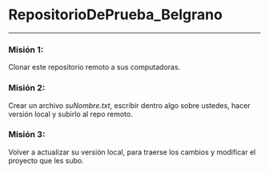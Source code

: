 # RepositorioDePrueba_Belgrano
---
### **Misión 1:** 
Clonar este repositorio remoto a sus computadoras.
### **Misión 2:** 
Crear un archivo _suNombre.txt_, escribir dentro algo sobre ustedes, hacer versión local y subirlo al repo remoto.
### **Misión 3:** 
Volver a actualizar su versión local, para traerse los cambios y modificar el proyecto que les subo.
